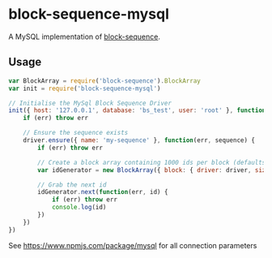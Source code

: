 # block-sequence-mysql
A MySQL implementation of [block-sequence](https://www.npmjs.com/package/block-sequence).

## Usage
```js
var BlockArray = require('block-sequence').BlockArray
var init = require('block-sequence-mysql')

// Initialise the MySql Block Sequence Driver
init({ host: '127.0.0.1', database: 'bs_test', user: 'root' }, function(err, driver) {
    if (err) throw err

    // Ensure the sequence exists
    driver.ensure({ name: 'my-sequence' }, function(err, sequence) {
        if (err) throw err

        // Create a block array containing 1000 ids per block (defaults to 2 blocks)
        var idGenerator = new BlockArray({ block: { driver: driver, size: 1000 } })

        // Grab the next id
        idGenerator.next(function(err, id) {
            if (err) throw err
            console.log(id)
        })
    })
})
```
See https://www.npmjs.com/package/mysql for all connection parameters




